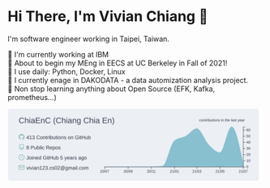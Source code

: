 # Hi There, I'm Vivian Chiang 🤗

I'm software engineer working in Taipei, Taiwan.

🏢 I'm currently working at IBM <br />
🏫 About to begin my MEng in EECS at UC Berkeley in Fall of 2021! <br />
🔨 I use daily: Python, Docker, Linux <br />
🚀 I currently enage in DAKODATA - a data automization analysis project. <br />
🌱 Non stop learning anything about Open Source (EFK, Kafka, prometheus...) <br />

[![](https://raw.githubusercontent.com/ChiaEnC/ChiaEnC/master/profile-summary-card-output/nord_bright/0-profile-details.svg)](https://github.com/vn7n24fzkq/github-profile-summary-cards)

